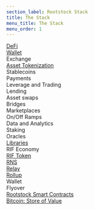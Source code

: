 ```yaml
---
section_label: Rootstock Stack
title: The Stack
menu_title: The Stack
menu_order: 1
---
```


<div class="container the-stack">
    <div class="row has-unique-col">
        <div class="col">
            <div class="row rotate defi"><a href="/defi/">DeFi</a></div>
            <div class="row rsk_blue dapps">
                <div class="col"><span><a href="/wallet/">Wallet</a></span></div>
                <div class="col"><span>Exchange</span></div>
                <div class="col"><span><a href="/tutorials/tokens/create-a-token">Asset Tokenization</a></span></div>
                <div class="col"><span>Stablecoins</span></div>
                <div class="col"><span>Payments</span></div>
                <div class="col"><span>Leverage and Trading</span></div>
                <div class="col"><span>Lending</span></div>
                <div class="col"><span>Asset swaps</span></div>
                <div class="col"><span>Bridges</span></div>
                <div class="col"><span>Marketplaces</span></div>
                <div class="col"><span>On/Off Ramps</span></div>
                <div class="col"><span>Data and Analytics</span></div>
                <div class="col"><span>Staking</span></div>
                <div class="col"><span>Oracles</span></div>
            </div>
        </div>
    <div class="row has-unique-col rif_blue_text">
        <div class="col"><span><a href="/libraries/">Libraries</a></span></div>
    </div>
    <div class="row has-unique-col">
        <div class="col">
            <div class="row rotate">RIF Economy</div>
            <div class="row rif_blue dapps">
                <div class="col"><span><a href="../rif/token">RIF Token</a></span></div>
                <div class="col"><span><a href="../rif/rns/">RNS</a></span></div>
                <div class="col"><span><a href="../rif/relay/">Relay</a></span></div>
                <div class="col"><span><a href="../rif/rollup/">Rollup</a></span></div>
                <div class="col"><span>Wallet</span></div>
                <div class="col"><span>Flyover</span></div>
        </div>
    </div>
        </div>
    </div>
    <div class="row has-unique-col rsk_green">
        <div class="col"><span><a href="/rsk/">Rootstock Smart Contracts</a></span></div>
    </div>
    <div class="row has-unique-col bitcoin">
        <div class="col"><span><a href="https://bitcoin.org/en/development">Bitcoin: Store of Value</a></span></div>
    </div>
</div>
